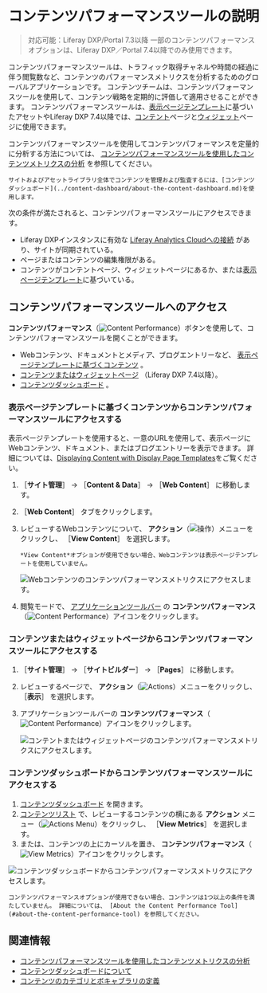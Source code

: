 # コンテンツパフォーマンスツールの説明

> 対応可能：Liferay DXP/Portal 7.3以降 一部のコンテンツパフォーマンスオプションは、Liferay DXP／Portal 7.4以降でのみ使用できます。

コンテンツパフォーマンスツールは、トラフィック取得チャネルや時間の経過に伴う閲覧数など、コンテンツのパフォーマンスメトリクスを分析するためのグローバルアプリケーションです。 コンテンツチームは、コンテンツパフォーマンスツールを使用して、コンテンツ戦略を定期的に評価して適用させることができます。 コンテンツパフォーマンスツールは、[表示ページテンプレート](../../site-building/displaying-content/using-display-page-templates/publishing-content-with-display-pages.md)に基づいたアセットやLiferay DXP 7.4以降では、[コンテント](../../site-building/creating-pages/using-content-pages.md)ページと[ウィジェット](../../site-building/creating-pages/using-widget-pages/configuring-widgets/adding-widgets-to-a-page.md)ページに使用できます。

コンテンツパフォーマンスツールを使用してコンテンツパフォーマンスを定量的に分析する方法については、 [コンテンツパフォーマンスツールを使用したコンテンツメトリクスの分析](./analyze-content-metrics-using-content-performance-tool.md) を参照してください。

```{note}
サイトおよびアセットライブラリ全体でコンテンツを管理および監査するには、[コンテンツダッシュボード](../content-dashboard/about-the-content-dashboard.md)を使用します。
```

次の条件が満たされると、コンテンツパフォーマンスツールにアクセスできます。

- Liferay DXPインスタンスに有効な [Liferay Analytics Cloudへの接続](https://learn.liferay.com/analytics-cloud/latest/ja/connecting-data-sources/connecting-liferay-dxp-to-analytics-cloud.html) があり、サイトが同期されている。
- ページまたはコンテンツの編集権限がある。
- コンテンツがコンテントページ、ウィジェットページにあるか、または[表示ページテンプレート](../../site-building/displaying-content/using-display-page-templates/publishing-content-with-display-pages.md)に基づいている。

## コンテンツパフォーマンスツールへのアクセス

**コンテンツパフォーマンス**（![Content Performance](../../images/icon-analytics.png)）ボタンを使用して、コンテンツパフォーマンスツールを開くことができます。

- Webコンテンツ、ドキュメントとメディア、ブログエントリーなど、 [表示ページテンプレートに基づくコンテンツ](#accessing-the-content-performance-tool-from-content-based-on-a-display-page-template) 。
- [コンテンツまたはウィジェットページ](#accessing-the-content-performance-tool-from-content-or-widget-pages) （Liferay DXP 7.4以降）。
- [コンテンツダッシュボード](#accessing-the-content-performance-tool-from-the-content-dashboard) 。

### 表示ページテンプレートに基づくコンテンツからコンテンツパフォーマンスツールにアクセスする

表示ページテンプレートを使用すると、一意のURLを使用して、表示ページにWebコンテンツ、ドキュメント、またはブログエントリーを表示できます。 詳細については、[Displaying Content with Display Page Templates](../../site-building/displaying-content/using-display-page-templates/publishing-content-with-display-pages.md)をご覧ください。

1. ［**サイト管理**］ &rarr; ［**Content & Data**］ &rarr; ［**Web Content**］ に移動します。
1. ［**Web Content**］ タブをクリックします。
1. レビューするWebコンテンツについて、 **アクション**（![操作](../../images/icon-actions.png)）メニューをクリックし、 ［**View Content**］ を選択します。

   ```{note}
   *View Content*オプションが使用できない場合、Webコンテンツは表示ページテンプレートを使用していません。
   ```

   ![Webコンテンツのコンテンツパフォーマンスメトリクスにアクセスします。](./about-the-content-performance-tool/images/04.png)

1. 閲覧モードで、 [アプリケーションツールバー](../../getting-started/navigating-dxp.md#applications-bar) の **コンテンツパフォーマンス**（![Content Performance](../../images/icon-analytics.png)）アイコンをクリックします。

### コンテンツまたはウィジェットページからコンテンツパフォーマンスツールにアクセスする

1. ［**サイト管理**］ &rarr; ［**サイトビルダー**］ &rarr; ［**Pages**］ に移動します。
1. レビューするページで、 **アクション**（![Actions](../../images/icon-actions.png)）メニューをクリックし、 ［**表示**］ を選択します。
1. アプリケーションツールバーの **コンテンツパフォーマンス**（![Content Performance](../../images/icon-analytics.png)）アイコンをクリックします。

   ![コンテントまたはウィジェットページのコンテンツパフォーマンスメトリクスにアクセスします。](./about-the-content-performance-tool/images/03.png)

### コンテンツダッシュボードからコンテンツパフォーマンスツールにアクセスする

1. [コンテンツダッシュボード](../content-dashboard/content-dashboard-interface.md#accessing-the-content-dashboard) を開きます。
1. [コンテンツリスト](../content-dashboard/content-dashboard-interface.md#contents-list) で、レビューするコンテンツの横にある **アクション** メニュー（![Actions Menu](../../images/icon-actions.png)）をクリックし、 ［**View Metrics**］ を選択します。
1. または、コンテンツの上にカーソルを置き、 **コンテンツパフォーマンス**（![View Metrics](../../images/icon-analytics.png)）アイコンをクリックします。

![コンテンツダッシュボードからコンテンツパフォーマンスメトリクスにアクセスします。](./about-the-content-performance-tool/images/05.png)

```{note}
コンテンツパフォーマンスオプションが使用できない場合、コンテンツは1つ以上の条件を満たしていません。 詳細については、 [About the Content Performance Tool](#about-the-content-performance-tool) を参照してください。
```

## 関連情報

- [コンテンツパフォーマンスツールを使用したコンテンツメトリクスの分析](./analyze-content-metrics-using-content-performance-tool.md)
- [コンテンツダッシュボードについて](../content-dashboard/about-the-content-dashboard.md)
- [コンテンツのカテゴリとボキャブラリの定義](../tags-and-categories/defining-categories-and-vocabularies-for-content.md)
